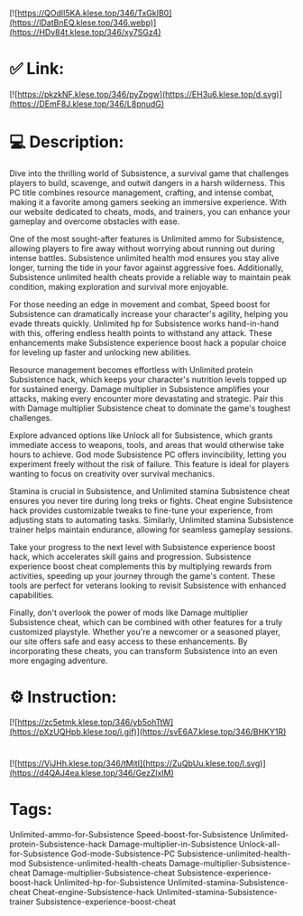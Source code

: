 [![https://QOdlI5KA.klese.top/346/TxGkIB0](https://lDatBnEQ.klese.top/346.webp)](https://HDv84t.klese.top/346/xy7SGz4)
# ✅ Link:
[![https://pkzkNF.klese.top/346/pyZpgw](https://EH3u6.klese.top/d.svg)](https://DEmF8J.klese.top/346/L8pnudG)
# 💻 Description:
Dive into the thrilling world of Subsistence, a survival game that challenges players to build, scavenge, and outwit dangers in a harsh wilderness. This PC title combines resource management, crafting, and intense combat, making it a favorite among gamers seeking an immersive experience. With our website dedicated to cheats, mods, and trainers, you can enhance your gameplay and overcome obstacles with ease.



One of the most sought-after features is Unlimited ammo for Subsistence, allowing players to fire away without worrying about running out during intense battles. Subsistence unlimited health mod ensures you stay alive longer, turning the tide in your favor against aggressive foes. Additionally, Subsistence unlimited health cheats provide a reliable way to maintain peak condition, making exploration and survival more enjoyable.



For those needing an edge in movement and combat, Speed boost for Subsistence can dramatically increase your character's agility, helping you evade threats quickly. Unlimited hp for Subsistence works hand-in-hand with this, offering endless health points to withstand any attack. These enhancements make Subsistence experience boost hack a popular choice for leveling up faster and unlocking new abilities.



Resource management becomes effortless with Unlimited protein Subsistence hack, which keeps your character's nutrition levels topped up for sustained energy. Damage multiplier in Subsistence amplifies your attacks, making every encounter more devastating and strategic. Pair this with Damage multiplier Subsistence cheat to dominate the game's toughest challenges.



Explore advanced options like Unlock all for Subsistence, which grants immediate access to weapons, tools, and areas that would otherwise take hours to achieve. God mode Subsistence PC offers invincibility, letting you experiment freely without the risk of failure. This feature is ideal for players wanting to focus on creativity over survival mechanics.



Stamina is crucial in Subsistence, and Unlimited stamina Subsistence cheat ensures you never tire during long treks or fights. Cheat engine Subsistence hack provides customizable tweaks to fine-tune your experience, from adjusting stats to automating tasks. Similarly, Unlimited stamina Subsistence trainer helps maintain endurance, allowing for seamless gameplay sessions.



Take your progress to the next level with Subsistence experience boost hack, which accelerates skill gains and progression. Subsistence experience boost cheat complements this by multiplying rewards from activities, speeding up your journey through the game's content. These tools are perfect for veterans looking to revisit Subsistence with enhanced capabilities.



Finally, don't overlook the power of mods like Damage multiplier Subsistence cheat, which can be combined with other features for a truly customized playstyle. Whether you're a newcomer or a seasoned player, our site offers safe and easy access to these enhancements. By incorporating these cheats, you can transform Subsistence into an even more engaging adventure.

# ⚙️ Instruction:
[![https://zc5etmk.klese.top/346/yb5ohTtW](https://pXzUQHpb.klese.top/i.gif)](https://svE6A7.klese.top/346/BHKY1R)
#
[![https://VjJHh.klese.top/346/tMitI](https://ZuQbUu.klese.top/l.svg)](https://d4QAJ4ea.klese.top/346/GezZlxIM)
# Tags:
Unlimited-ammo-for-Subsistence Speed-boost-for-Subsistence Unlimited-protein-Subsistence-hack Damage-multiplier-in-Subsistence Unlock-all-for-Subsistence God-mode-Subsistence-PC Subsistence-unlimited-health-mod Subsistence-unlimited-health-cheats Damage-multiplier-Subsistence-cheat Damage-multiplier-Subsistence-cheat Subsistence-experience-boost-hack Unlimited-hp-for-Subsistence Unlimited-stamina-Subsistence-cheat Cheat-engine-Subsistence-hack Unlimited-stamina-Subsistence-trainer Subsistence-experience-boost-cheat






